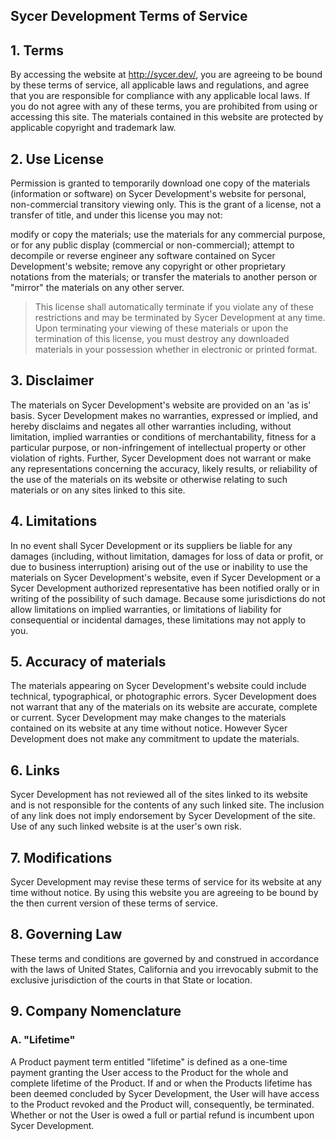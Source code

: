 
## Sycer Development Terms of Service

## 1. Terms
By accessing the website at http://sycer.dev/, you are agreeing to be bound by these terms of service, all applicable laws and regulations, and agree that you are responsible for compliance with any applicable local laws. If you do not agree with any of these terms, you are prohibited from using or accessing this site. The materials contained in this website are protected by applicable copyright and trademark law.

## 2. Use License
Permission is granted to temporarily download one copy of the materials (information or software) on Sycer Development's website for personal, non-commercial transitory viewing only. This is the grant of a license, not a transfer of title, and under this license you may not:

modify or copy the materials;
use the materials for any commercial purpose, or for any public display (commercial or non-commercial);
attempt to decompile or reverse engineer any software contained on Sycer Development's website;
remove any copyright or other proprietary notations from the materials; or
transfer the materials to another person or "mirror" the materials on any other server.


> This license shall automatically terminate if you violate any of these restrictions and may be terminated by Sycer Development at any time. Upon terminating your viewing of these materials or upon the termination of this license, you must destroy any downloaded materials in your possession whether in electronic or printed format.

## 3. Disclaimer

The materials on Sycer Development's website are provided on an 'as is' basis. Sycer Development makes no warranties, expressed or implied, and hereby disclaims and negates all other warranties including, without limitation, implied warranties or conditions of merchantability, fitness for a particular purpose, or non-infringement of intellectual property or other violation of rights.
Further, Sycer Development does not warrant or make any representations concerning the accuracy, likely results, or reliability of the use of the materials on its website or otherwise relating to such materials or on any sites linked to this site.

## 4. Limitations
In no event shall Sycer Development or its suppliers be liable for any damages (including, without limitation, damages for loss of data or profit, or due to business interruption) arising out of the use or inability to use the materials on Sycer Development's website, even if Sycer Development or a Sycer Development authorized representative has been notified orally or in writing of the possibility of such damage. Because some jurisdictions do not allow limitations on implied warranties, or limitations of liability for consequential or incidental damages, these limitations may not apply to you.

## 5. Accuracy of materials
The materials appearing on Sycer Development's website could include technical, typographical, or photographic errors. Sycer Development does not warrant that any of the materials on its website are accurate, complete or current. Sycer Development may make changes to the materials contained on its website at any time without notice. However Sycer Development does not make any commitment to update the materials.

## 6. Links
Sycer Development has not reviewed all of the sites linked to its website and is not responsible for the contents of any such linked site. The inclusion of any link does not imply endorsement by Sycer Development of the site. Use of any such linked website is at the user's own risk.

## 7. Modifications
Sycer Development may revise these terms of service for its website at any time without notice. By using this website you are agreeing to be bound by the then current version of these terms of service.

## 8. Governing Law
These terms and conditions are governed by and construed in accordance with the laws of United States, California and you irrevocably submit to the exclusive jurisdiction of the courts in that State or location.

## 9. Company Nomenclature
### A. "Lifetime"
A Product payment term entitled "lifetime" is defined as a one-time payment granting the User access to the Product for the whole and complete lifetime of the Product. If and or when the Products lifetime has been deemed concluded by Sycer Development, the User will have access to the Product revoked and the Product will, consequently, be terminated. Whether or not the User is owed a full or partial refund is incumbent upon Sycer Development.
